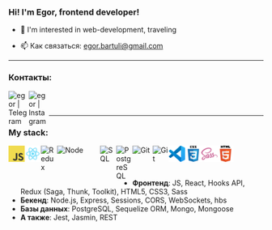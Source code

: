### Hi! I'm Egor, frontend developer!

- 👀 I'm interested in web-development, traveling
<!-- - :space_invader:  В настоящее время изучаю TypeScript -->
- 📫 Как связаться: egor.bartuli@gmail.com

---
### Контакты:

<!-- [<img align="left" alt="egor | LinkedIn" width="40px" src="https://img.icons8.com/color/48/000000/linkedin-2--v1.png" />][linkedin] -->
[<img align="left" alt="egor | Telegram" width="40px" src="https://img.icons8.com/fluency/48/000000/telegram-app.png" />][telegram]
<!-- [<img align="left" alt="egor | WhatsApp" width="40px" src="https://img.icons8.com/color/48/000000/whatsapp.png" />][whatsapp] -->
[<img align="left" alt="egor | Instagram" width="40px" src="https://img.icons8.com/fluency/48/000000/instagram-new.png" />][instagram]

<br/>
<br/>

---
### My stack:

[<img align="left" alt="JavaScript" width="32px" src="https://raw.githubusercontent.com/github/explore/80688e429a7d4ef2fca1e82350fe8e3517d3494d/topics/javascript/javascript.png" />][git]
<!-- [<img align="left" alt="TypeScript" width="32px" src="https://img.icons8.com/color/48/000000/typescript.png"/>][git] -->
[<img align="left" alt="React" width="32px" src="https://raw.githubusercontent.com/github/explore/80688e429a7d4ef2fca1e82350fe8e3517d3494d/topics/react/react.png" />][git]
[<img align="left" alt="Redux"  width="32px" src="https://img.icons8.com/color/48/000000/redux.png"/>][git]
[<img align="left" alt="Node" width="85px" src="https://upload.wikimedia.org/wikipedia/commons/thumb/d/d9/Node.js_logo.svg/1200px-Node.js_logo.svg.png" />][git]
[<img align="left" alt="SQL" width="32px" src="https://img.icons8.com/color-glass/48/000000/sql.png"/>][git]
[<img align="left" alt="PostgreSQL" width="32px" src="https://img.icons8.com/color/50/000000/postgreesql.png"/>][git]
[<img align="left" alt="Git" width="40px" src="https://img.icons8.com/color/48/000000/mongodb.png"/>][git]
<!-- [<img align="left" alt="Docker" width="32px" src="https://img.icons8.com/color/48/000000/docker.png"/>][git] -->
[<img align="left" alt="Git" width="32px" src="https://img.icons8.com/color/48/000000/git.png"/>][git]
[<img align="left" alt="Visual Studio Code" width="32px" src="https://raw.githubusercontent.com/github/explore/80688e429a7d4ef2fca1e82350fe8e3517d3494d/topics/visual-studio-code/visual-studio-code.png" />][git]
[<img align="left" alt="CSS3" width="32px" src="https://raw.githubusercontent.com/github/explore/80688e429a7d4ef2fca1e82350fe8e3517d3494d/topics/css/css.png" />][git]
[<img align="left" alt="Sass" width="32px" src="https://raw.githubusercontent.com/github/explore/80688e429a7d4ef2fca1e82350fe8e3517d3494d/topics/sass/sass.png" />][git]
[<img align="left" alt="HTML5" width="32px" src="https://raw.githubusercontent.com/github/explore/80688e429a7d4ef2fca1e82350fe8e3517d3494d/topics/html/html.png" />][git]

<br/>
<br/>
<br/>

- **Фронтенд**: JS, React, Hooks API, Redux (Saga, Thunk, Toolkit), HTML5, CSS3, Sass
- **Бекенд**: Node.js, Express, Sessions, CORS, WebSockets, hbs
- **Базы данных**: PostgreSQL, Sequelize ORM, Mongo, Mongoose
- **A также**: Jest, Jasmin, REST



<!-- [resume]: https://drive.google.com

[linkedin]: https://www.linkedin.com/ -->
[resumeHH]: https://hh.ru/resume/057eefcbff09857a460039ed1f69564b557176
[telegram]: https://t.me/bartoff
[instagram]: https://www.instagram.com/bart.off
[git]: https://github.com/EgorBartuli


